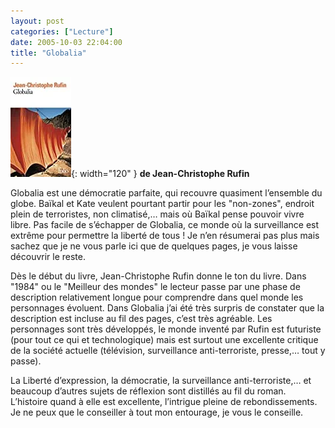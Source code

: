```yaml
---
layout: post
categories: ["Lecture"]
date: 2005-10-03 22:04:00
title: "Globalia"
---
```


![couverture](/assets/images/couv_lecture/globalia.webp){: width="120" } **de Jean-Christophe Rufin**

Globalia est une démocratie parfaite, qui
recouvre quasiment l’ensemble du globe. Baïkal et Kate veulent pourtant
partir pour les "non-zones", endroit plein de terroristes, non
climatisé,… mais où Baïkal pense pouvoir vivre libre. Pas facile de
s’échapper de Globalia, ce monde où la surveillance est extrême pour
permettre la liberté de tous ! Je n’en résumerai pas plus mais sachez
que je ne vous parle ici que de quelques pages, je vous laisse découvrir
le reste.

Dès le début du livre, Jean-Christophe Rufin donne le ton du livre. Dans
"1984" ou le "Meilleur des mondes" le lecteur passe par une
phase de description relativement longue pour comprendre dans quel monde
les personnages évoluent. Dans Globalia j’ai été très surpris de
constater que la description est incluse au fil des pages, c’est très
agréable. Les personnages sont très développés, le monde inventé par
Rufin est futuriste (pour tout ce qui et technologique) mais est surtout
une excellente critique de la société actuelle (télévision, surveillance
anti-terroriste, presse,… tout y passe).

La Liberté d’expression, la démocratie, la surveillance
anti-terroriste,… et beaucoup d’autres sujets de réflexion sont
distillés au fil du roman. L’histoire quand à elle est excellente,
l’intrigue pleine de rebondissements. Je ne peux que le conseiller à
tout mon entourage, je vous le conseille.


